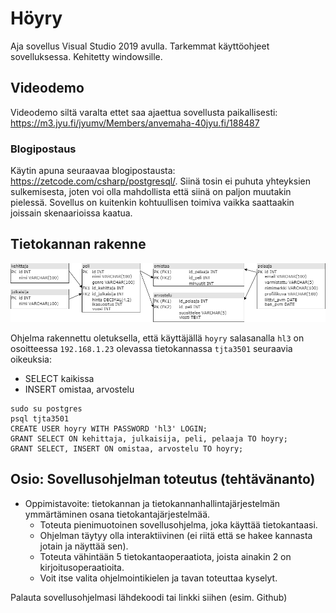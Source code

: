 # Höyry
Aja sovellus Visual Studio 2019 avulla. Tarkemmat käyttöohjeet sovelluksessa. Kehitetty windowsille.
## Videodemo
Videodemo siltä varalta ettet saa ajaettua sovellusta paikallisesti: https://m3.jyu.fi/jyumv/Members/anvemaha-40jyu.fi/188487
### Blogipostaus
Käytin apuna seuraavaa blogipostausta: https://zetcode.com/csharp/postgresql/. Siinä tosin ei puhuta yhteyksien sulkemisesta, joten voi olla mahdollista että siinä on paljon muutakin pielessä. Sovellus on kuitenkin kohtuullisen toimiva vaikka saattaakin joissain skenaarioissa kaatua.

## Tietokannan rakenne
![Tietokannan rakenne](rakenne.png "Tietokannan rakenne")

Ohjelma rakennettu oletuksella, että käyttäjällä `hoyry` salasanalla `hl3` on osoitteessa `192.168.1.23` olevassa tietokannassa `tjta3501` seuraavia oikeuksia:
- SELECT kaikissa
- INSERT omistaa, arvostelu
```
sudo su postgres
psql tjta3501
CREATE USER hoyry WITH PASSWORD 'hl3' LOGIN;
GRANT SELECT ON kehittaja, julkaisija, peli, pelaaja TO hoyry;
GRANT SELECT, INSERT ON omistaa, arvostelu TO hoyry;
```

## Osio: Sovellusohjelman toteutus (tehtävänanto)
- Oppimistavoite: tietokannan ja tietokannanhallintajärjestelmän ymmärtäminen osana tietokantajärjestelmää.
    - Toteuta pienimuotoinen sovellusohjelma, joka käyttää tietokantaasi.
    - Ohjelman täytyy olla interaktiivinen (ei riitä että se hakee kannasta jotain ja näyttää sen).
    - Toteuta vähintään 5 tietokantaoperaatiota, joista ainakin 2 on kirjoitusoperaatioita.
    - Voit itse valita ohjelmointikielen ja tavan toteuttaa kyselyt.

Palauta sovellusohjelmasi lähdekoodi tai linkki siihen (esim. Github)